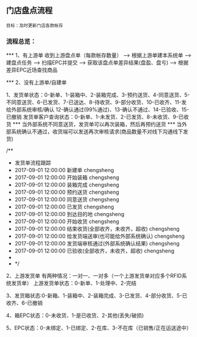 ## 门店盘点流程
	目标：及时更新门店各款帐存
### 流程总览：
***	1、有上游单
	收到上游盘点单（每款帐存数量） --> 根据上游单建本系统单  --> 建盘点任务  --> 扫描EPC并提交  --> 获取该盘点单差异结果(盘盈、盘亏) --> 根据差异EPC近场查找商品

*** 2、没有上游单/自建单
	

1、发货单状态：0-新单、1-装箱中、2-装箱完成、3-预约送货、4-同意送货、5-不同意送货、6-已发货、7-已送达、8-待收货、9-部分收货、10-已收齐、11-发给外部系统审核/确认
          12-确认通过(99%通过)、13-确认不通过、14-已验收、15-已撤销
发货单客户查询状态：0-新单、1-未发货、2-已发货、8-未收货、9-已收货
*** 当外部系统不同意送货，发货单可以再次装箱，然后再预约送货
*** 当外部系统确认不通过，收货端可以发送再次审核请求(商品数量不对线下沟通线下发货)

/**
 * 发货单流程跟踪
 * 2017-09-01 12:00:00 	新建单		chengsheng
 * 2017-09-01 12:00:00 	开始装箱		chengsheng
 * 2017-09-01 12:00:00 	装箱完成		chengsheng
 * 2017-09-01 12:00:00 	预约送货		chengsheng
 * 2017-09-01 12:00:00 	同意送货		chengsheng
 * 2017-09-01 12:00:00 	已发货		chengsheng
 * 2017-09-01 12:00:00 	到达目的地		chengsheng
 * 2017-09-01 12:00:00 	开始收货		chengsheng
 * 2017-09-01 12:00:00 	结束收货(全部收齐，未收齐，超收)		chengsheng
 * 2017-09-01 12:00:00 	给发货端送审(也可能给外部系统确认)		chengsheng
 * 2017-09-01 12:00:00 	发货端审核通过(外部系统确认结果)		chengsheng
 * 2017-09-01 12:00:00 	已验收(全部收齐，未收齐，超收)			chengsheng
 * 
 * */

 2、上游发货单
   有两种情况：一对一、一对多（一个上游发货单对应多个RFID系统发货单）
   上游发货单状态：0-新单、1-处理中、2-完结
   
3、发货箱状态:0-新箱、1-装箱中、2-装箱完成、3-已发货、4-部分收货、5-已收齐、6-已撤销   

4、箱EPC状态：0-未收货、1-是已收货、2-其他(丢失/破损)

5、EPC状态：0-未绑定、1-已绑定、2-在库、3-不在库（已销售/正在运送途中）
